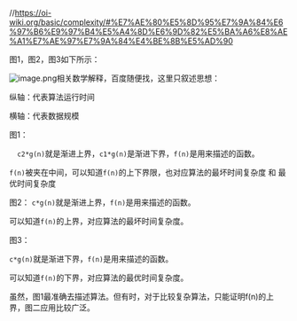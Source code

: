 //https://oi-wiki.org/basic/complexity/#%E7%AE%80%E5%8D%95%E7%9A%84%E6%97%B6%E9%97%B4%E5%A4%8D%E6%9D%82%E5%BA%A6%E8%AE%A1%E7%AE%97%E7%9A%84%E4%BE%8B%E5%AD%90

图1，图2，图3如下所示：

![image.png](https://s2.loli.net/2024/10/08/mbqhgVnjfAT8ERZ.png)相关数学解释，百度随便找，这里只叙述思想：

纵轴：代表算法运行时间

横轴：代表数据规模



图1：

 `  c2*g(n)`就是渐进上界，`c1*g(n)`是渐进下界，`f(n)`是用来描述的函数。

`f(n)`被夹在中间，可以知道`f(n)`的上下界限，也对应算法的最坏时间复杂度 和 最优时间复杂度



图2：
`c*g(n)`就是渐进上界，`f(n)`是用来描述的函数。

可以知道`f(n)`的上界，对应算法的最坏时间复杂度。



图3：

`c*g(n)`就是渐进下界，`f(n)`是用来描述的函数。

可以知道`f(n)`的下界，对应算法的最优时间复杂度。





虽然，图1最准确去描述算法。但有时，对于比较复杂算法，只能证明f(n)的上界，图二应用比较广泛。


